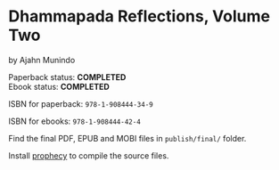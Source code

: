 
# Dhammapada Reflections, Volume Two

by Ajahn Munindo

Paperback status: **COMPLETED**  
Ebook status: **COMPLETED**

ISBN for paperback: `978-1-908444-34-9`

ISBN for ebooks: `978-1-908444-42-4`

Find the final PDF, EPUB and MOBI files in `publish/final/` folder.

Install [prophecy](https://github.com/profound-labs/prophecy) to compile
the source files.

